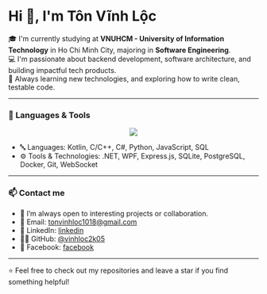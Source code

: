 <h1 align="left">Hi 👋, I'm Tôn Vĩnh Lộc</h1>

<p align="left" font-size="16px">
    🎓 I'm currently studying at <strong>VNUHCM - University of Information Technology</strong> in Ho Chi Minh City, majoring in <strong>Software Engineering</strong>.
    <br />
    💻 I'm passionate about backend development, software architecture, and building impactful tech products.
    <br />
    🧠 Always learning new technologies, and exploring how to write clean, testable code.
</p>

---

### 🚀 Languages & Tools

<p align="center">
    <a href="https://skillicons.dev">
        <img src="https://skillicons.dev/icons?i=cpp,cs,kotlin,js,py,git,linux,docker,postgres,androidstudio,vscode" />
    </a>
</p>

- 🔤 Languages: Kotlin, C/C++, C#, Python, JavaScript, SQL  
- ⚙️ Tools & Technologies: .NET, WPF, Express.js, SQLite, PostgreSQL, Docker, Git, WebSocket

---

### 📫 Contact me

- 💬 I’m always open to interesting projects or collaboration.
- 📧 Email: tonvinhloc1018@gmail.com  
- 🔗 LinkedIn: [linkedin](https://www.linkedin.com/in/ton-vinh-loc/)
- 🧑‍💻 GitHub: [@vinhloc2k05](https://github.com/vinhlock05)
- 📘 Facebook: [facebook](https://www.facebook.com/loctonnnn)


---

⭐️ Feel free to check out my repositories and leave a star if you find something helpful!
